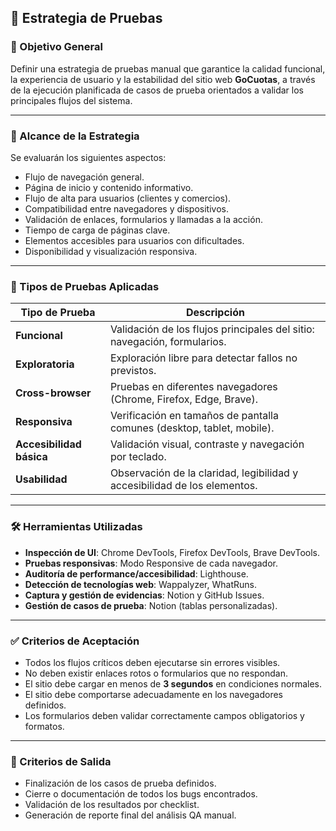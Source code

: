 ## 🧪 Estrategia de Pruebas

### 🎯 Objetivo General

Definir una estrategia de pruebas manual que garantice la calidad funcional, la experiencia de usuario y la estabilidad del sitio web **GoCuotas**, a través de la ejecución planificada de casos de prueba orientados a validar los principales flujos del sistema.

---

### 🧱 Alcance de la Estrategia

Se evaluarán los siguientes aspectos:

- Flujo de navegación general.
- Página de inicio y contenido informativo.
- Flujo de alta para usuarios (clientes y comercios).
- Compatibilidad entre navegadores y dispositivos.
- Validación de enlaces, formularios y llamadas a la acción.
- Tiempo de carga de páginas clave.
- Elementos accesibles para usuarios con dificultades.
- Disponibilidad y visualización responsiva.

---

### 🧭 Tipos de Pruebas Aplicadas

| Tipo de Prueba           | Descripción                                                                 |
|--------------------------|-----------------------------------------------------------------------------|
| **Funcional**            | Validación de los flujos principales del sitio: navegación, formularios.    |
| **Exploratoria**         | Exploración libre para detectar fallos no previstos.                        |
| **Cross-browser**        | Pruebas en diferentes navegadores (Chrome, Firefox, Edge, Brave).           |
| **Responsiva**           | Verificación en tamaños de pantalla comunes (desktop, tablet, mobile).      |
| **Accesibilidad básica** | Validación visual, contraste y navegación por teclado.                      |
| **Usabilidad**           | Observación de la claridad, legibilidad y accesibilidad de los elementos.   |

---

### 🛠 Herramientas Utilizadas

- **Inspección de UI**: Chrome DevTools, Firefox DevTools, Brave DevTools.
- **Pruebas responsivas**: Modo Responsive de cada navegador.
- **Auditoría de performance/accesibilidad**: Lighthouse.
- **Detección de tecnologías web**: Wappalyzer, WhatRuns.
- **Captura y gestión de evidencias**: Notion y GitHub Issues.
- **Gestión de casos de prueba**: Notion (tablas personalizadas).

---

### ✅ Criterios de Aceptación

- Todos los flujos críticos deben ejecutarse sin errores visibles.
- No deben existir enlaces rotos o formularios que no respondan.
- El sitio debe cargar en menos de **3 segundos** en condiciones normales.
- El sitio debe comportarse adecuadamente en los navegadores definidos.
- Los formularios deben validar correctamente campos obligatorios y formatos.

---

### 🚫 Criterios de Salida

- Finalización de los casos de prueba definidos.
- Cierre o documentación de todos los bugs encontrados.
- Validación de los resultados por checklist.
- Generación de reporte final del análisis QA manual.
